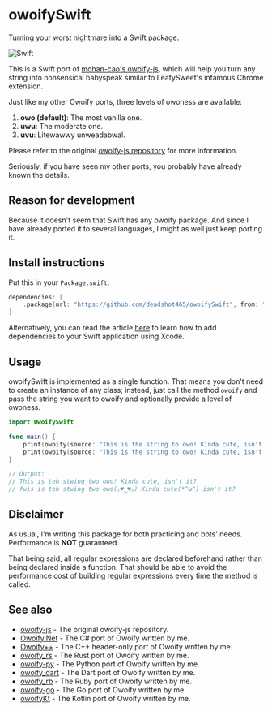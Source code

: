 # owoifySwift
Turning your worst nightmare into a Swift package.

![Swift](https://github.com/deadshot465/OwoifySwift/workflows/Swift/badge.svg)

This is a Swift port of [mohan-cao's owoify-js](https://github.com/mohan-cao/owoify-js), which will help you turn any string into nonsensical babyspeak similar to LeafySweet's infamous Chrome extension.

Just like my other Owoify ports, three levels of owoness are available:

1. **owo (default)**: The most vanilla one.
2. **uwu**: The moderate one.
3. **uvu**: Litewawwy unweadabwal.

Please refer to the original [owoify-js repository](https://github.com/mohan-cao/owoify-js) for more information.

Seriously, if you have seen my other ports, you probably have already known the details.

## Reason for development
Because it doesn't seem that Swift has any owoify package. And since I have already ported it to several languages, I might as well just keep porting it.

## Install instructions
Put this in your `Package.swift`:

```swift
dependencies: [
    .package(url: "https://github.com/deadshot465/owoifySwift", from: "1.0.0")
]
```

Alternatively, you can read the article [here](https://developer.apple.com/documentation/xcode/adding_package_dependencies_to_your_app) to learn how to add dependencies to your Swift application using Xcode.

## Usage
owoifySwift is implemented as a single function. That means you don't need to create an instance of any class; instead, just call the method `owoify` and pass the string you want to owoify and optionally provide a level of owoness.

```swift
import OwoifySwift

func main() {
    print(owoify(source: "This is the string to owo! Kinda cute, isn't it?"))
    print(owoify(source: "This is the string to owo! Kinda cute, isn't it?", level: OwoifyLevel.Uvu))
}

// Output:
// This is teh stwing two owo! Kinda cute, isn't it?
// fwis is teh stwing two owo(｡♥‿♥｡) Kinda cute(*^ω^) isn't it?
```

## Disclaimer
As usual, I'm writing this package for both practicing and bots' needs. Performance is **NOT** guaranteed.

That being said, all regular expressions are declared beforehand rather than being declared inside a function. That should be able to avoid the performance cost of building regular expressions every time the method is called.

## See also
- [owoify-js](https://github.com/mohan-cao/owoify-js) - The original owoify-js repository.
- [Owoify.Net](https://www.nuget.org/packages/Owoify.Net/1.0.1) - The C# port of Owoify written by me.
- [Owoify++](https://github.com/deadshot465/OwoifyCpp) - The C++ header-only port of Owoify written by me.
- [owoify_rs](https://crates.io/crates/owoify_rs) - The Rust port of Owoify written by me.
- [owoify-py](https://pypi.org/project/owoify-py/) - The Python port of Owoify written by me.
- [owoify_dart](https://pub.dev/packages/owoify_dart) - The Dart port of Owoify written by me.
- [owoify_rb](https://rubygems.org/gems/owoify_rb) - The Ruby port of Owoify written by me.
- [owoify-go](https://github.com/deadshot465/owoify-go) - The Go port of Owoify written by me.
- [owoifyKt](https://github.com/deadshot465/owoifyKt) - The Kotlin port of Owoify written by me.
